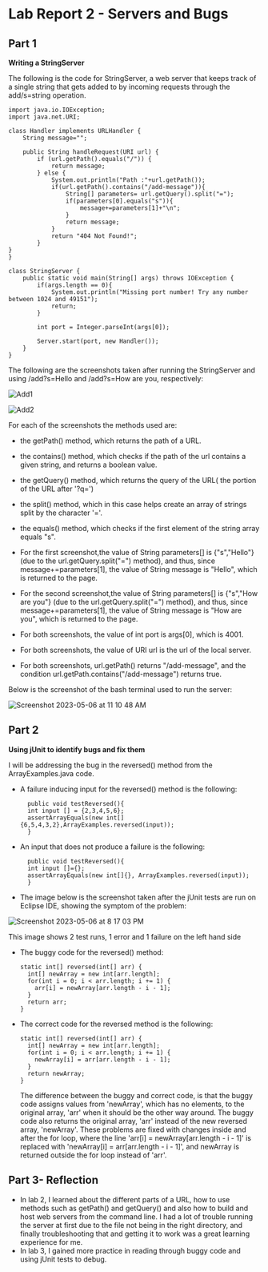 # Lab Report 2 - Servers and Bugs

## Part 1

**Writing a StringServer**

The following is the code for StringServer, a web server that keeps track of a single string that gets added to by incoming requests through the add/s=string operation.

    import java.io.IOException;
    import java.net.URI;

    class Handler implements URLHandler {
        String message="";

        public String handleRequest(URI url) {
            if (url.getPath().equals("/")) {
                return message;
            } else {
                System.out.println("Path :"+url.getPath());
                if(url.getPath().contains("/add-message")){
                    String[] parameters= url.getQuery().split("=");
                    if(parameters[0].equals("s")){
                        message+=parameters[1]+"\n";
                    }
                    return message;
                }
                return "404 Not Found!";
            } 
    }
    }

    class StringServer {
        public static void main(String[] args) throws IOException {
            if(args.length == 0){
                System.out.println("Missing port number! Try any number between 1024 and 49151");
                return;
            }

            int port = Integer.parseInt(args[0]);

            Server.start(port, new Handler());
        }
    }
    
 The following are the screenshots taken after running the StringServer and using /add?s=Hello and /add?s=How are you, respectively:

 ![Add1](https://user-images.githubusercontent.com/93863977/236639925-5b73f28f-4e58-44f7-8910-f84afd90255a.png)


 ![Add2](https://user-images.githubusercontent.com/93863977/236639930-cb0b238e-e9f6-4b4f-8a99-f3f4dbda1d83.png)

For each of the screenshots the methods used are:

- the getPath() method, which returns the path of a URL.
- the contains() method, which checks if the path of the url contains a given string, and returns a boolean value.
- the getQuery() method, which returns the query of the URL( the portion of the URL after '?q=')
- the split() method, which in this case helps create an array of strings split by the character '='.
- the equals() method, which checks if the first element of the string array equals "s".

- For the first screenshot,the value of String parameters[] is {"s","Hello"} (due to the url.getQuery.split("=") method), and thus, since message+=parameters[1], the value of String message is "Hello", which is returned to the page.
- For the second screenshot,the value of String parameters[] is {"s","How are you"} (due to the url.getQuery.split("=") method), and thus, since message+=parameters[1], the value of String message is "How are you", which is returned to the page.
- For both screenshots, the value of int port is args[0], which is 4001.
- For both screenshots, the value of URI url is the url of the local server.
- For both screenshots, url.getPath() returns "/add-message", and the condition url.getPath.contains("/add-message") returns true.

Below is the screenshot of the bash terminal used to run the server:

![Screenshot 2023-05-06 at 11 10 48 AM](https://user-images.githubusercontent.com/93863977/236640299-ab542ff4-9f43-43e1-8930-135aac1e9a94.png)

## Part 2

**Using jUnit to identify bugs and fix them**

I will be addressing the bug in the reversed() method from the ArrayExamples.java code.

- A failure inducing input for the reversed() method is the following:

        public void testReversed(){
        int input [] = {2,3,4,5,6};
        assertArrayEquals(new int[]{6,5,4,3,2},ArrayExamples.reversed(input));
        }

- An input that does not produce a failure is the following:

        public void testReversed(){
        int input []={};
        assertArrayEquals(new int[]{}, ArrayExamples.reversed(input));
        }

- The image below is the screenshot taken after the jUnit tests are run on Eclipse IDE, showing the symptom of the problem:

![Screenshot 2023-05-06 at 8 17 03 PM](https://user-images.githubusercontent.com/93863977/236655816-bb4cc98b-2646-4023-989b-72871b58d0d7.png)

This image shows 2 test runs, 1 error and 1 failure on the left hand side

- The buggy code for the reversed() method:

      static int[] reversed(int[] arr) {
        int[] newArray = new int[arr.length];
        for(int i = 0; i < arr.length; i += 1) {
          arr[i] = newArray[arr.length - i - 1];
        }
        return arr;
      }
  
- The correct code for the reversed method is the following:

      static int[] reversed(int[] arr) {
        int[] newArray = new int[arr.length];
        for(int i = 0; i < arr.length; i += 1) {
          newArray[i] = arr[arr.length - i - 1];
        }
        return newArray;
      }
  
  The difference between the buggy and correct code, is that the buggy code assigns values from 'newArray', which has no elements, to the original array, 'arr' when it should be the other way around. 
  The buggy code also returns the original array, 'arr' instead of the new reversed array, 'newArray'.
  These problems are fixed with changes inside and after the for loop, where the line 'arr[i] = newArray[arr.length - i - 1]' is replaced with 'newArray[i] = arr[arr.length - i - 1]', and newArray is returned outside the for loop instead of 'arr'.

## Part 3- Reflection

- In lab 2, I learned about the different parts of a URL, how to use methods such as getPath() and getQuery() and also how to build and host web servers from the command line. I had a lot of trouble running the server at first due to the file not being in the right directory, and finally troubleshooting that and getting it to work was a great learning experience for me.
- In lab 3, I gained more practice in reading through buggy code and using jUnit tests to debug.

